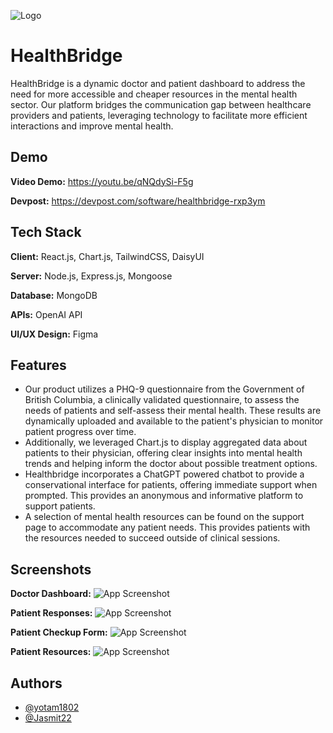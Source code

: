 
![Logo](https://d112y698adiu2z.cloudfront.net/photos/production/challenge_photos/002/934/245/datas/original.png)


# HealthBridge

HealthBridge is a dynamic doctor and patient dashboard to address the need for more accessible and cheaper resources in the mental health sector. Our platform bridges the communication gap between healthcare providers and patients, leveraging technology to facilitate more efficient interactions and improve mental health.


## Demo

**Video Demo:** https://youtu.be/qNQdySi-F5g

**Devpost:** https://devpost.com/software/healthbridge-rxp3ym


## Tech Stack

**Client:** React.js, Chart.js, TailwindCSS, DaisyUI

**Server:** Node.js, Express.js, Mongoose

**Database:** MongoDB

**APIs:** OpenAI API

**UI/UX Design:** Figma




## Features

- Our product utilizes a PHQ-9 questionnaire from the Government of British Columbia, a clinically validated  questionnaire, to assess the needs of patients and self-assess their mental health. These results are dynamically uploaded and available to the patient's physician to monitor patient progress over time.
- Additionally, we leveraged Chart.js to display aggregated data about patients to their physician, offering clear insights into mental health trends and helping inform the doctor about possible treatment options.
- Healthbridge incorporates a ChatGPT powered chatbot to provide a conservational interface for patients, offering immediate support when prompted. This provides an anonymous and informative platform to support patients.
- A selection of mental health resources can be found on the support page to accommodate any patient needs. This provides patients with the resources needed to succeed outside of clinical sessions.


## Screenshots

**Doctor Dashboard:**
![App Screenshot](https://d112y698adiu2z.cloudfront.net/photos/production/software_photos/002/966/537/datas/gallery.jpg)

**Patient Responses:**
![App Screenshot](https://d112y698adiu2z.cloudfront.net/photos/production/software_photos/002/966/535/datas/gallery.jpg)

**Patient Checkup Form:**
![App Screenshot](https://d112y698adiu2z.cloudfront.net/photos/production/software_photos/002/966/536/datas/gallery.jpg)

**Patient Resources:**
![App Screenshot](https://d112y698adiu2z.cloudfront.net/photos/production/software_photos/002/966/538/datas/gallery.jpg)


## Authors

- [@yotam1802](https://www.github.com/yotam1802)
- [@Jasmit22](https://www.github.com/Jasmit22)

